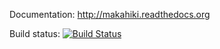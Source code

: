 Documentation: http://makahiki.readthedocs.org

Build status: [![Build Status](https://secure.travis-ci.org/csdl/makahiki.png)](http://travis-ci.org/csdl/makahiki/)
